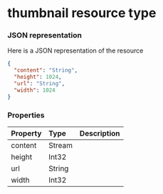 # thumbnail resource type



### JSON representation

Here is a JSON representation of the resource

```json
{
  "content": "String",
  "height": 1024,
  "url": "String",
  "width": 1024
}

```
### Properties
| Property	   | Type	|Description|
|:---------------|:--------|:----------|
|content|Stream||
|height|Int32||
|url|String||
|width|Int32||

<!-- uuid: 7778783d-8a11-46b2-81e4-1b897c4c8930
2015-10-09 18:31:37 UTC -->